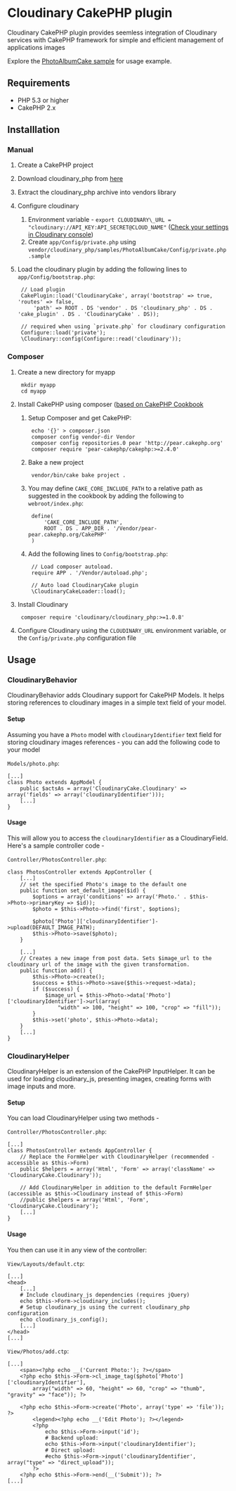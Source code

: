 Cloudinary CakePHP plugin
=========================

Cloudinary CakePHP plugin provides seemless integration of Cloudinary services with CakePHP framework for simple and efficient management of applications images

Explore the [PhotoAlbumCake sample](https://github.com/cloudinary/cloudinary_php/tree/master/samples/PhotoAlbumCake) for usage example.

## Requirements
* PHP 5.3 or higher
* CakePHP 2.x

## Installlation
### Manual
1. Create a CakePHP project
1. Download cloudinary\_php from [here](https://github.com/cloudinary/cloudinary_php/tarball/master)
1. Extract the cloudinary\_php archive into vendors library
1. Configure cloudinary
    1. Environment variable - `export CLOUDINARY\_URL = "cloudinary://API_KEY:API_SECRET@CLOUD_NAME"` ([Check your settings in Cloudinary console](https://cloudinary.com/console))
    1. Create `app/Config/private.php` using `vendor/cloudinary_php/samples/PhotoAlbumCake/Config/private.php.sample`
1. Load the cloudinary plugin by adding the following lines to `app/Config/bootstrap.php`:

        // Load plugin
        CakePlugin::load('CloudinaryCake', array('bootstrap' => true, 'routes' => false,
            'path' => ROOT . DS 'vendor' . DS 'cloudinary_php' . DS . 'cake_plugin' . DS . 'CloudinaryCake' . DS));

        // required when using `private.php` for cloudinary configuration
        Configure::load('private');
        \Cloudinary::config(Configure::read('cloudinary'));

### Composer
1. Create a new directory for myapp

        mkdir myapp
        cd myapp

1. Install CakePHP using composer ([based on CakePHP Cookbook](http://book.cakephp.org/2.0/en/installation/advanced-installation.html#installing-cakephp-with-composer)
    1. Setup Composer and get CakePHP:

            echo '{}' > composer.json
            composer config vendor-dir Vendor
            composer config repositories.0 pear 'http://pear.cakephp.org'
            composer require 'pear-cakephp/cakephp:>=2.4.0'

    1. Bake a new project

            vendor/bin/cake bake project .

    1. You may define `CAKE_CORE_INCLUDE_PATH` to a relative path as suggested in the cookbook by adding the following to `webroot/index.php`:

            define(
                'CAKE_CORE_INCLUDE_PATH',
                ROOT . DS . APP_DIR . '/Vendor/pear-pear.cakephp.org/CakePHP'
            )

    1. Add the following lines to `Config/bootstrap.php`:

            // Load composer autoload.
            require APP . '/Vendor/autoload.php';

            // Auto load CloudinaryCake plugin
            \CloudinaryCakeLoader::load();


1. Install Cloudinary

        composer require 'cloudinary/cloudinary_php:>=1.0.8'

1. Configure Cloudinary using the `CLOUDINARY_URL` environment variable, or the `Config/private.php` configuration file

## Usage

### CloudinaryBehavior
CloudinaryBehavior adds Cloudinary support for CakePHP Models. It helps storing references to cloudinary images in a simple text field of your model.

#### Setup
Assuming you have a `Photo` model with `cloudinaryIdentifier` text field for storing cloudinary images references - you can add the following code to your model

`Models/photo.php`:

    [...]
    class Photo extends AppModel {
        public $actsAs = array('CloudinaryCake.Cloudinary' => array('fields' => array('cloudinaryIdentifier')));
        [...]
    }

#### Usage
This will allow you to access the `cloudinaryIdentifier` as a CloudinaryField. Here's a sample controller code -

`Controller/PhotosController.php`:

    class PhotosController extends AppController {
        [...]
        // set the specified Photo's image to the default one
        public function set_default_image($id) {
            $options = array('conditions' => array('Photo.' . $this->Photo->primaryKey => $id));
            $photo = $this->Photo->find('first', $options);

            $photo['Photo']['cloudinaryIdentifier']->upload(DEFAULT_IMAGE_PATH);
            $this->Photo->save($photo);
        }

        [...]
        // Creates a new image from post data. Sets $image_url to the cloudinary url of the image with the given transformation.
        public function add() {
            $this->Photo->create();
            $success = $this->Photo->save($this->request->data);
            if ($success) {
                $image_url = $this->Photo->data['Photo']['cloudinaryIdentifier']->url(array(
                    "width" => 100, "height" => 100, "crop" => "fill"));
            }
		    $this->set('photo', $this->Photo->data);
        }
        [...]
    }

### CloudinaryHelper
CloudinaryHelper is an extension of the CakePHP InputHelper. It can be used for loading cloudinary\_js, presenting images, creating forms with image inputs and more.

#### Setup
You can load CloudinaryHelper using two methods -

`Controller/PhotosController.php`:

    [...]
    class PhotosController extends AppController {
        // Replace the FormHelper with CloudinaryHelper (recommended - accessible as $this->Form)
        public $helpers = array('Html', 'Form' => array('className' => 'CloudinaryCake.Cloudinary'));

        // Add CloudinaryHelper in addition to the default FormHelper (accessible as $this->Cloudinary instead of $this->Form)
        //public $helpers = array('Html', 'Form', 'CloudinaryCake.Cloudinary');
        [...]
    }

#### Usage
You then can use it in any view of the controller:

`View/Layouts/default.ctp`:

    [...]
    <head>
        [...]
        # Include cloudinary_js dependencies (requires jQuery)
        echo $this->Form->cloudinary_includes();
        # Setup cloudinary_js using the current cloudinary_php configuration
        echo cloudinary_js_config();
        [...]
    </head>
    [...]

`View/Photos/add.ctp`:

    [...]
        <span><?php echo __('Current Photo:'); ?></span>
        <?php echo $this->Form->cl_image_tag($photo['Photo']['cloudinaryIdentifier'],
            array("width" => 60, "height" => 60, "crop" => "thumb", "gravity" => "face")); ?>

        <?php echo $this->Form->create('Photo', array('type' => 'file')); ?>
            <legend><?php echo __('Edit Photo'); ?></legend>
            <?php
                echo $this->Form->input('id');
                # Backend upload:
                echo $this->Form->input('cloudinaryIdentifier');
                # Direct upload:
                #echo $this->Form->input('cloudinaryIdentifier', array("type" => "direct_upload"));
            ?>
        <?php echo $this->Form->end(__('Submit')); ?>
    [...]

